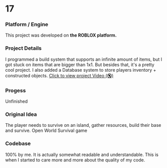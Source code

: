 # 17

### Platform / Engine
This project was developed on **the ROBLOX platform.**

### Project Details
I programmed a build system that supports an infinite amount of items, but I got stuck on items that are bigger than 1x1. But besides that, it's a pretty cool project. I also added a Database system to store players inventory + constructed objects.
[Click to view project Video  (🔇)](https://hyper-tech.ch/!videos/SAE/17.mp4)

### Progess
Unfinished

### Original Idea
The player needs to survive on an island, gather resources, build their base and survive. Open World Survival game

### Codebase
100% by me. It is actually somewhat readable and understandable. This is when I started to care more and more about the quality of my code.
